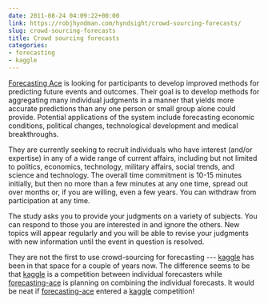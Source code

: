 ```yaml
---
date: 2011-08-24 04:09:22+00:00
link: https://robjhyndman.com/hyndsight/crowd-sourcing-forecasts/
slug: crowd-sourcing-forecasts
title: Crowd sourcing forecasts
categories:
- forecasting
- kaggle
---
```


[Forecasting Ace](http://www.forecastingace.com/) is looking for participants to develop improved methods for predicting future events and outcomes. Their goal is to develop methods for aggregating many individual judgments in a manner that yields more accurate predictions than any one person or small group alone could provide. Potential applications of the system include forecasting economic conditions, political changes, technological development and medical breakthroughs.
<!-- more -->


They are currently seeking to recruit individuals who have interest (and/or expertise) in any of a wide range of current affairs, including but not limited to politics, economics, technology, military affairs, social trends, and science and technology. The overall time commitment is 10-15 minutes initially, but then no more than a few minutes at any one time, spread out over months or, if you are willing, even a few years. You can withdraw from participation at any time.

The study asks you to provide your judgments on a variety of subjects. You can respond to those you are interested in and ignore the others. New topics will appear regularly and you will be able to revise your judgments with new information until the event in question is resolved.

They are not the first to use crowd-sourcing for forecasting --- [kaggle](http://www.kaggle.com) has been in that space for a couple of years now. The difference seems to be that [kaggle](http://www.kaggle.com) is a competition between individual forecasters while [forecasting-ace](http://www.forecastingace.com) is planning on combining the individual forecasts. It would be neat if [forecasting-ace](http://www.forecastingace.com) entered a [kaggle](http://www.kaggle.com) competition!
